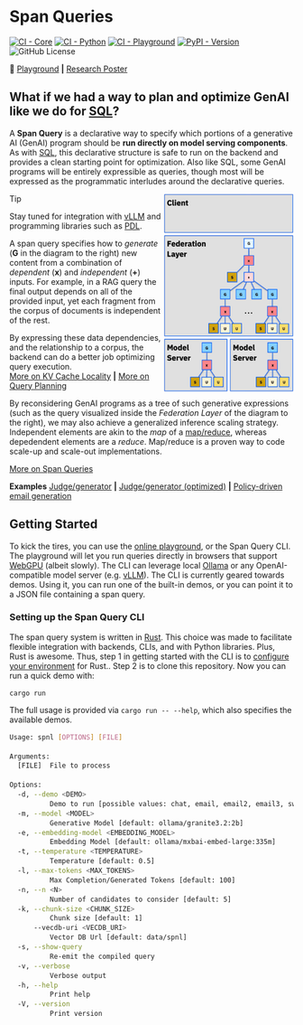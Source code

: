 # Span Queries

[![CI - Core](https://github.com/IBM/spnl/actions/workflows/core.yml/badge.svg)](https://github.com/IBM/spnl/actions/workflows/core.yml)
[![CI - Python](https://github.com/IBM/spnl/actions/workflows/python.yml/badge.svg)](https://github.com/IBM/spnl/actions/workflows/python.yml)
[![CI - Playground](https://github.com/IBM/spnl/actions/workflows/playground.yml/badge.svg)](https://github.com/IBM/spnl/actions/workflows/playground.yml)
[![PyPI - Version](https://img.shields.io/pypi/v/spnl)](https://pypi.org/project/spnl/)
![GitHub License](https://img.shields.io/github/license/IBM/spnl)

:rocket: [Playground](https://ibm.github.io/spnl/) **|** [Research Poster](./docs/poster-20250529.pdf)

## What if we had a way to plan and optimize GenAI like we do for [SQL](https://en.wikipedia.org/wiki/SQL)? 

A **Span Query** is a declarative way to specify which portions of a
generative AI (GenAI) program should be **run directly on model
serving components**. As with
[SQL](https://en.wikipedia.org/wiki/SQL), this declarative structure
is safe to run on the backend and provides a clean starting point for
optimization. Also like SQL, some GenAI programs will be entirely
expressible as queries, though most will be expressed as the
programmatic interludes around the declarative queries.

<img align="right" src="/docs/spnl-cake.svg" width="230">

> [!TIP]
> Stay tuned for integration with
> [vLLM](https://github.com/vllm-project/vllm) and programming
> libraries such as
> [PDL](https://github.com/IBM/prompt-declaration-language).

A span query specifies how to *generate* (**G** in the diagram to the
right) new content from a combination of *dependent* (**x**) and
*independent* (**+**) inputs. For example, in a RAG query the final
output depends on all of the provided input, yet each fragment from
the corpus of documents is independent of the rest.

By expressing these data dependencies, and the relationship to a
corpus, the backend can do a better job optimizing query execution.
<br>[More on KV Cache Locality](/docs/locality/#readme) **|** [More on Query Planning](./docs/query-planning.md)

By reconsidering GenAI programs as a tree of such generative
expressions (such as the query visualized inside the *Federation
Layer* of the diagram to the right), we may also achieve a generalized
inference scaling strategy. Independent elements are akin to the *map*
of a [map/reduce](https://en.wikipedia.org/wiki/MapReduce), whereas
depedendent elements are a *reduce*. Map/reduce is a proven way to
code scale-up and scale-out implementations.

[More on Span Queries](./docs/about.md)

**Examples** [Judge/generator](https://pages.github.ibm.com/cloud-computer/spnl/?demo=email&qv=true) **|** [Judge/generator (optimized)](https://pages.github.ibm.com/cloud-computer/spnl/?demo=email2&qv=true) **|** [Policy-driven email generation](https://pages.github.ibm.com/cloud-computer/spnl/?demo=email3&qv=true)

## Getting Started

To kick the tires, you can use the [online
playground](https://pages.github.ibm.com/cloud-computer/spnl/?qv=false),
or the Span Query CLI. The playground will let you run queries
directly in browsers that support
[WebGPU](https://developer.mozilla.org/en-US/docs/Web/API/WebGPU_API)
(albeit slowly).  The CLI can leverage local
[Ollama](https://ollama.com/) or any OpenAI-compatible model server
(e.g. [vLLM](https://github.com/vllm-project/vllm)). The CLI is
currently geared towards demos. Using it, you can run one of the
built-in demos, or you can point it to a JSON file containing a span
query.

### Setting up the Span Query CLI

The span query system is written in
[Rust](https://www.rust-lang.org/). This choice was made to facilitate
flexible integration with backends, CLIs, and with Python
libraries. Plus, Rust is awesome. Thus, step 1 in getting started with
the CLI is to [configure your
environment](./https://www.rust-lang.org/tools/install) for
Rust.. Step 2 is to clone this repository. Now you can run a quick
demo with:

```shell
cargo run
```

The full usage is provided via `cargo run -- --help`, which also
specifies the available demos.

```bash
Usage: spnl [OPTIONS] [FILE]

Arguments:
  [FILE]  File to process

Options:
  -d, --demo <DEMO>
          Demo to run [possible values: chat, email, email2, email3, sweagent, gsm8k, rag]
  -m, --model <MODEL>
          Generative Model [default: ollama/granite3.2:2b]
  -e, --embedding-model <EMBEDDING_MODEL>
          Embedding Model [default: ollama/mxbai-embed-large:335m]
  -t, --temperature <TEMPERATURE>
          Temperature [default: 0.5]
  -l, --max-tokens <MAX_TOKENS>
          Max Completion/Generated Tokens [default: 100]
  -n, --n <N>
          Number of candidates to consider [default: 5]
  -k, --chunk-size <CHUNK_SIZE>
          Chunk size [default: 1]
      --vecdb-uri <VECDB_URI>
          Vector DB Url [default: data/spnl]
  -s, --show-query
          Re-emit the compiled query
  -v, --verbose
          Verbose output
  -h, --help
          Print help
  -V, --version
          Print version
```
